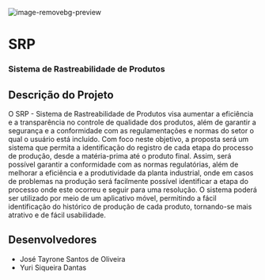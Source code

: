 
![image-removebg-preview](https://user-images.githubusercontent.com/20176548/235821138-ab4814e4-5fb2-483a-9f89-244c865d8bbf.png)

# <b>SRP</b>
### Sistema de Rastreabilidade de Produtos




## Descrição do Projeto

O SRP - Sistema de Rastreabilidade de Produtos visa aumentar a eficiência e a transparência no
controle de qualidade dos produtos, além de garantir a segurança e a conformidade com as
regulamentações e normas do setor o qual o usuário está incluído. Com foco neste objetivo, a proposta
será um sistema que permita a identificação do registro de cada etapa do processo de produção, desde a
matéria-prima até o produto final.
Assim, será possível garantir a conformidade com as normas regulatórias, além de melhorar a
eficiência e a produtividade da planta industrial, onde em casos de problemas na produção será
facilmente possível identificar a etapa do processo onde este ocorreu e seguir para uma resolução.
O sistema poderá ser utilizado por meio de um aplicativo móvel, permitindo a fácil identificação
do histórico de produção de cada produto, tornando-se mais atrativo e de fácil usabilidade.

## Desenvolvedores 

* José Tayrone Santos de Oliveira
* Yuri Siqueira Dantas
